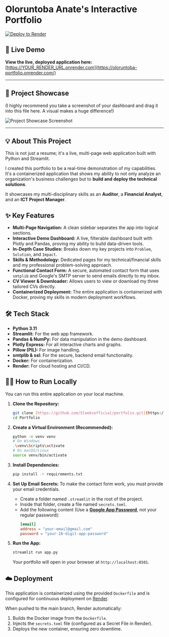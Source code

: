 # Oloruntoba Anate's Interactive Portfolio

[![Deploy to Render](https://render.com/images/deploy-to-render-button.svg)](https://oloruntoba-portfolio.onrender.com)
## 🚀 Live Demo

**View the live, deployed application here:**
[https://YOUR_RENDER_URL.onrender.com](https://oloruntoba-portfolio.onrender.com/)

---

## 📸 Project Showcase

(I highly recommend you take a screenshot of your dashboard and drag it into this file here. A visual makes a huge difference!)

![Project Showcase Screenshot](<img width="955" height="388" alt="Screenshot 2025-10-24 025530" src="https://github.com/user-attachments/assets/1dc5ebcd-c395-4b34-9abe-6d8fadcb5b70" />
)

---

## 💡 About This Project

This is not just a resume; it's a live, multi-page web application built with Python and Streamlit.

I created this portfolio to be a real-time demonstration of my capabilities. It's a containerized application that shows my ability to not only analyze an organization's business challenges but to **build and deploy the technical solutions**.

It showcases my multi-disciplinary skills as an **Auditor**, a **Financial Analyst**, and an **ICT Project Manager**.

## ✨ Key Features

* **Multi-Page Navigation:** A clean sidebar separates the app into logical sections.
* **Interactive Demo Dashboard:** A live, filterable dashboard built with Plotly and Pandas, proving my ability to build data-driven tools.
* **In-Depth Case Studies:** Breaks down my key projects into `Problem`, `Solution`, and `Impact`.
* **Skills & Methodology:** Dedicated pages for my technical/financial skills and my professional problem-solving approach.
* **Functional Contact Form:** A secure, automated contact form that uses `smtplib` and Google's SMTP server to send emails directly to my inbox.
* **CV Viewer & Downloader:** Allows users to view or download my three tailored CVs directly.
* **Containerized Deployment:** The entire application is containerized with Docker, proving my skills in modern deployment workflows.

## 🛠️ Tech Stack

* **Python 3.11**
* **Streamlit:** For the web app framework.
* **Pandas & NumPy:** For data manipulation in the demo dashboard.
* **Plotly Express:** For all interactive charts and graphs.
* **Pillow (PIL):** For image handling.
* **smtplib & ssl:** For the secure, backend email functionality.
* **Docker:** For containerization.
* **Render:** For cloud hosting and CI/CD.

## 🏃‍♂️ How to Run Locally

You can run this entire application on your local machine.

1.  **Clone the Repository:**
    ```bash
    git clone [https://github.com/Sleeksofficial/portfolio.git](https://github.com/Sleeksofficial/portfolio.git)
    cd Portfolio
    ```

2.  **Create a Virtual Environment (Recommended):**
    ```bash
    python -m venv venv
    # On Windows
    .\venv\Scripts\activate
    # On macOS/Linux
    source venv/bin/activate
    ```

3.  **Install Dependencies:**
    ```bash
    pip install -r requirements.txt
    ```

4.  **Set Up Email Secrets:**
    To make the contact form work, you must provide your email credentials.
    * Create a folder named `.streamlit` in the root of the project.
    * Inside that folder, create a file named `secrets.toml`.
    * Add the following content (Use a **[Google App Password](https://myaccount.google.com/apppasswords)**, not your regular password):
        ```toml
        [email]
        address = "your-email@gmail.com"
        password = "your-16-digit-app-password"
        ```

5.  **Run the App:**
    ```bash
    streamlit run app.py
    ```
    Your portfolio will open in your browser at `http://localhost:8501`.

## ☁️ Deployment

This application is containerized using the provided `Dockerfile` and is configured for continuous deployment on [Render](https://render.com/).

When pushed to the main branch, Render automatically:
1.  Builds the Docker image from the `Dockerfile`.
2.  Injects the `secrets.toml` file (configured as a Secret File in Render).
3.  Deploys the new container, ensuring zero downtime.
